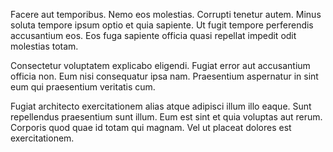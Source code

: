 Facere aut temporibus. Nemo eos molestias. Corrupti tenetur autem. Minus soluta tempore ipsum optio et quia sapiente. Ut fugit tempore perferendis accusantium eos. Eos fuga sapiente officia quasi repellat impedit odit molestias totam.
 Consectetur voluptatem explicabo eligendi. Fugiat error aut accusantium officia non. Eum nisi consequatur ipsa nam. Praesentium aspernatur in sint eum qui praesentium veritatis cum.
 Fugiat architecto exercitationem alias atque adipisci illum illo eaque. Sunt repellendus praesentium sunt illum. Eum est sint et quia voluptas aut rerum. Corporis quod quae id totam qui magnam. Vel ut placeat dolores est exercitationem.